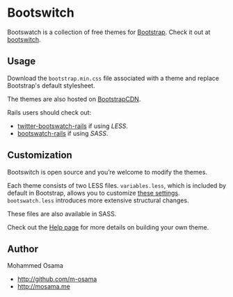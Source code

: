 Bootswitch
==========

Bootswatch is a collection of free themes for [Bootstrap](http://getbootstrap.com/). Check it out at [bootswitch](http://mosama.me/bootswitch/).

Usage
-----
Download the `bootstrap.min.css` file associated with a theme and replace Bootstrap's default stylesheet.

The themes are also hosted on [BootstrapCDN](http://www.bootstrapcdn.com/bootswatch/).

 Rails users should check out:

* [twitter-bootswatch-rails](https://github.com/scottvrosenthal/twitter-bootswatch-rails) if using _LESS_.
* [bootswatch-rails](https://github.com/maxim/bootswatch-rails) if using _SASS_.


Customization
------
Bootswitch is open source and you’re welcome to modify the themes.

Each theme consists of two LESS files. `variables.less`, which is included by default in Bootstrap, allows you to customize [these settings](http://getbootstrap.com/customize/#less-variables). `bootswatch.less` introduces more extensive structural changes.

These files are also available in SASS.

Check out the [Help page](http://bootswatch.com/help/) for more details on building your own theme.


Author
------
Mohammed Osama

+ http://github.com/m-osama
+ http://mosama.me
